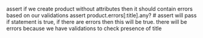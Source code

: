 assert if we create product without attributes then it should contain errors based on our validations
  assert product.errors[:title].any?  # assert will pass if statement is true, if there are errors then this will be true.
there will be errors because we have validations to check presence of title
